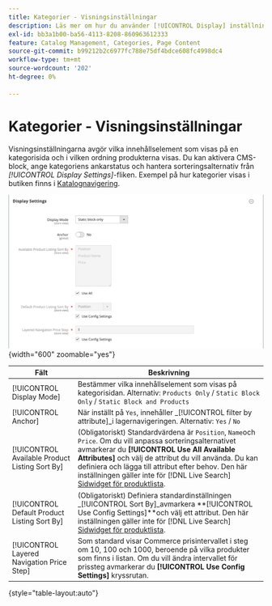 ```yaml
---
title: Kategorier - Visningsinställningar
description: Läs mer om hur du använder [!UICONTROL Display] inställningar som definierar vilka innehållselement som visas på en kategorisida och i vilken ordning produkterna visas.
exl-id: bb3a1b00-ba56-4113-8208-860963612333
feature: Catalog Management, Categories, Page Content
source-git-commit: b99212b2c6977fc788e75df4bdce608fc4998dc4
workflow-type: tm+mt
source-wordcount: '202'
ht-degree: 0%

---
```


# Kategorier - Visningsinställningar

Visningsinställningarna avgör vilka innehållselement som visas på en kategorisida och i vilken ordning produkterna visas. Du kan aktivera CMS-block, ange kategoriens ankarstatus och hantera sorteringsalternativ från _[!UICONTROL Display Settings]_-fliken. Exempel på hur kategorier visas i butiken finns i [Katalognavigering](navigation.md).

![Visningsinställningar för kategorier](./assets/category-display-settings.png){width="600" zoomable="yes"}

| Fält | Beskrivning |
|--- |--- |
| [!UICONTROL Display Mode] | Bestämmer vilka innehållselement som visas på kategorisidan. Alternativ: `Products Only` / `Static Block Only` / `Static Block and Products` |
| [!UICONTROL Anchor] | När inställt på `Yes`, innehåller _[!UICONTROL filter by attribute]_i lagernavigeringen. Alternativ: `Yes` / `No` |
| [!UICONTROL Available Product Listing Sort By] | (Obligatoriskt) Standardvärdena är `Position`, `Name`och `Price`. Om du vill anpassa sorteringsalternativet avmarkerar du **[!UICONTROL Use All Available Attributes]** och välj de attribut du vill använda. Du kan definiera och lägga till attribut efter behov. Den här inställningen gäller inte för [!DNL Live Search] [Sidwidget för produktlista](https://experienceleague.adobe.com/en/docs/commerce-merchant-services/live-search/live-search-storefront/plp-styling). |
| [!UICONTROL Default Product Listing Sort By] | (Obligatoriskt) Definiera standardinställningen _[!UICONTROL Sort By]_avmarkera **[!UICONTROL Use Config Settings]**och välj ett attribut. Den här inställningen gäller inte för [!DNL Live Search] [Sidwidget för produktlista](https://experienceleague.adobe.com/en/docs/commerce-merchant-services/live-search/live-search-storefront/plp-styling). |
| [!UICONTROL Layered Navigation Price Step] | Som standard visar Commerce prisintervallet i steg om 10, 100 och 1000, beroende på vilka produkter som finns i listan. Om du vill ändra intervallet för prissteg avmarkerar du **[!UICONTROL Use Config Settings]** kryssrutan. |

{style="table-layout:auto"}
